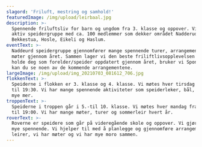 ```yaml
---
slagord: 'Friluft, mestring og samhold!'
featuredImage: /img/upload/leirbaal.jpg
description: >-
  Spennende friluftsliv for barn og ungdom fra 3. klasse og oppover. Vi er en
  aktiv speidergruppe med ca. 100 medlemmer som dekker området Nadderud,
  Bekkestua, Hosle, Eikeli og Haslum.
eventText: >-
  Naddeurd speidergruppe gjennomfører mange spennende turer, arrangementer og
  møter gjennom året. Sammen lager vi den beste friliftlivsopplevelsen! For å
  holde deg som forelder/speider oppdatert gjennom året, bruker vi Spond. Her
  kan du se noen av de kommende arrangementene.
largeImage: /img/upload/img_20210703_081612_706.jpg
flokkenText: >-
  Speiderne i flokken er 3. klasse og 4. klasse. Vi møtes hver tirsdag fra 18:00
  til 19:30. Vi har mange spennende aktiviteter som speiderleker, bål, lek og
  mye mer.
troppenText: >-
  Speiderne i troppen går i 5.-til 10. klasse. Vi møtes hver mandag fra 18:00
  til 19:00. Vi har mange møter, turer og sommerleir hvert år.
roverText: >-
  Roverne er speidere som går på videregående skole og oppover. Vi gjør veldig
  mye spennende. Vi hjelper til med å planlegge og gjennomføre arrangementer,
  leirer, vi har møter og vi har mye moro sammen.
---
```


